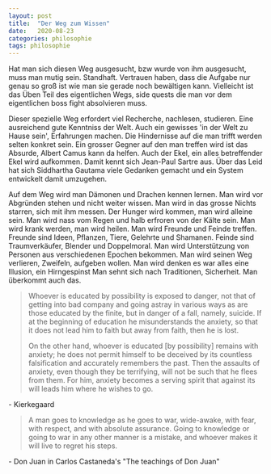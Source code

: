 ```yaml
---
layout: post
title:  "Der Weg zum Wissen"
date:   2020-08-23
categories: philosophie
tags: philosophie
---
```


Hat man sich diesen Weg ausgesucht, bzw wurde von ihm ausgesucht, muss man mutig sein. Standhaft. Vertrauen haben, dass die Aufgabe nur genau so groß ist wie man sie gerade noch bewältigen kann. Vielleicht ist das Üben Teil des eigentlichen Wegs, side quests die man vor dem eigentlichen boss fight absolvieren muss.

Dieser spezielle Weg erfordert viel Recherche, nachlesen, studieren. Eine ausreichend gute Kenntniss der Welt. Auch ein gewisses 'in der Welt zu Hause sein', Erfahrungen machen. Die Hindernisse auf die man trifft werden selten konkret sein. Ein grosser Gegner auf den man treffen wird ist das Absurde, Albert Camus kann da helfen. Auch der Ekel, ein alles betreffender Ekel wird aufkommen. Damit kennt sich Jean-Paul Sartre aus. Über das Leid hat sich Siddhartha Gautama viele Gedanken gemacht und ein System entwickelt damit umzugehen. 

Auf dem Weg wird man Dämonen und Drachen kennen lernen.
Man wird vor Abgründen stehen und nicht weiter wissen.
Man wird in das grosse Nichts starren, sich mit ihm messen.
Der Hunger wird kommen, man wird alleine sein. Man wird nass vom Regen und halb erfroren von der Kälte sein. 
Man wird krank werden, man wird heilen.
Man wird Freunde und Feinde treffen. 
Freunde sind Ideen, Pflanzen, Tiere, Gelehrte und Shamanen.
Feinde sind Traumverkäufer, Blender und Doppelmoral. 
Man wird Unterstützung von Personen aus verschiedenen Epochen bekommen.
Man wird seinen Weg verlieren, Zweifeln, aufgeben wollen. 
Man wird denken es war alles eine Illusion, ein Hirngespinst
Man sehnt sich nach Traditionen, Sicherheit. 
Man überkommt auch das.

>Whoever is educated by possibility is exposed to danger, not that of getting into bad company and going astray in various ways as are those educated by the finite, but in danger of a fall, namely, suicide. If at the beginning of education he misunderstands the anxiety, so that it does not lead him to faith but away from faith, then he is lost.
>
>On the other hand, whoever is educated [by possibility] remains with anxiety; he does not permit himself to be deceived by its countless falsification and accurately remembers the past. Then the assaults of anxiety, even though they be terrifying, will not be such that he flees from them. For him, anxiety becomes a serving spirit that against its will leads him where he wishes to go.

\- Kierkegaard

>A man goes to knowledge as he goes to war, wide-awake, with fear, with respect, and with absolute assurance. Going to knowledge or going to war in any other manner is a mistake, and whoever makes it will live to regret his steps.

\- Don Juan in Carlos Castaneda's "The teachings of Don Juan"







